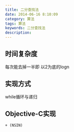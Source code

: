 ```yaml
---
title: 二分查找法
date: 2014-06-16 8:10:09
category: 算法
tags: 算法
keywords: 二分查找法
description: 
---
```


## 时间复杂度
每次能去掉一半即 以2为底的logn
## 实现方式
while循环与递归
## Objective-C实现
```objc
+ (NSIN)
```


